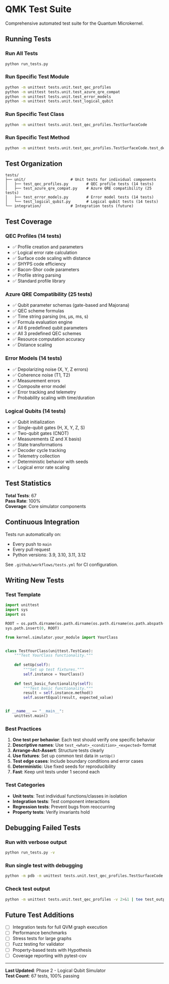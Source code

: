 # QMK Test Suite

Comprehensive automated test suite for the Quantum Microkernel.

## Running Tests

### Run All Tests

```bash
python run_tests.py
```

### Run Specific Test Module

```bash
python -m unittest tests.unit.test_qec_profiles
python -m unittest tests.unit.test_azure_qre_compat
python -m unittest tests.unit.test_error_models
python -m unittest tests.unit.test_logical_qubit
```

### Run Specific Test Class

```bash
python -m unittest tests.unit.test_qec_profiles.TestSurfaceCode
```

### Run Specific Test Method

```bash
python -m unittest tests.unit.test_qec_profiles.TestSurfaceCode.test_default_surface_code
```

## Test Organization

```
tests/
├── unit/                    # Unit tests for individual components
│   ├── test_qec_profiles.py        # QEC profile tests (14 tests)
│   ├── test_azure_qre_compat.py    # Azure QRE compatibility (25 tests)
│   ├── test_error_models.py        # Error model tests (14 tests)
│   └── test_logical_qubit.py       # Logical qubit tests (14 tests)
└── integration/             # Integration tests (future)
```

## Test Coverage

### QEC Profiles (14 tests)
- ✅ Profile creation and parameters
- ✅ Logical error rate calculation
- ✅ Surface code scaling with distance
- ✅ SHYPS code efficiency
- ✅ Bacon-Shor code parameters
- ✅ Profile string parsing
- ✅ Standard profile library

### Azure QRE Compatibility (25 tests)
- ✅ Qubit parameter schemas (gate-based and Majorana)
- ✅ QEC scheme formulas
- ✅ Time string parsing (ns, µs, ms, s)
- ✅ Formula evaluation engine
- ✅ All 6 predefined qubit parameters
- ✅ All 3 predefined QEC schemes
- ✅ Resource computation accuracy
- ✅ Distance scaling

### Error Models (14 tests)
- ✅ Depolarizing noise (X, Y, Z errors)
- ✅ Coherence noise (T1, T2)
- ✅ Measurement errors
- ✅ Composite error model
- ✅ Error tracking and telemetry
- ✅ Probability scaling with time/duration

### Logical Qubits (14 tests)
- ✅ Qubit initialization
- ✅ Single-qubit gates (H, X, Y, Z, S)
- ✅ Two-qubit gates (CNOT)
- ✅ Measurements (Z and X basis)
- ✅ State transformations
- ✅ Decoder cycle tracking
- ✅ Telemetry collection
- ✅ Deterministic behavior with seeds
- ✅ Logical error rate scaling

## Test Statistics

**Total Tests**: 67  
**Pass Rate**: 100%  
**Coverage**: Core simulator components

## Continuous Integration

Tests run automatically on:
- Every push to `main`
- Every pull request
- Python versions: 3.9, 3.10, 3.11, 3.12

See `.github/workflows/tests.yml` for CI configuration.

## Writing New Tests

### Test Template

```python
import unittest
import sys
import os

ROOT = os.path.dirname(os.path.dirname(os.path.dirname(os.path.abspath(__file__))))
sys.path.insert(0, ROOT)

from kernel.simulator.your_module import YourClass


class TestYourClass(unittest.TestCase):
    """Test YourClass functionality."""
    
    def setUp(self):
        """Set up test fixtures."""
        self.instance = YourClass()
    
    def test_basic_functionality(self):
        """Test basic functionality."""
        result = self.instance.method()
        self.assertEqual(result, expected_value)


if __name__ == "__main__":
    unittest.main()
```

### Best Practices

1. **One test per behavior**: Each test should verify one specific behavior
2. **Descriptive names**: Use `test_<what>_<condition>_<expected>` format
3. **Arrange-Act-Assert**: Structure tests clearly
4. **Use fixtures**: Set up common test data in `setUp()`
5. **Test edge cases**: Include boundary conditions and error cases
6. **Deterministic**: Use fixed seeds for reproducibility
7. **Fast**: Keep unit tests under 1 second each

### Test Categories

- **Unit tests**: Test individual functions/classes in isolation
- **Integration tests**: Test component interactions
- **Regression tests**: Prevent bugs from reoccurring
- **Property tests**: Verify invariants hold

## Debugging Failed Tests

### Run with verbose output

```bash
python run_tests.py -v
```

### Run single test with debugging

```bash
python -m pdb -m unittest tests.unit.test_qec_profiles.TestSurfaceCode.test_default_surface_code
```

### Check test output

```bash
python -m unittest tests.unit.test_qec_profiles -v 2>&1 | tee test_output.txt
```

## Future Test Additions

- [ ] Integration tests for full QVM graph execution
- [ ] Performance benchmarks
- [ ] Stress tests for large graphs
- [ ] Fuzz testing for validator
- [ ] Property-based tests with Hypothesis
- [ ] Coverage reporting with pytest-cov

---

**Last Updated**: Phase 2 - Logical Qubit Simulator  
**Test Count**: 67 tests, 100% passing
